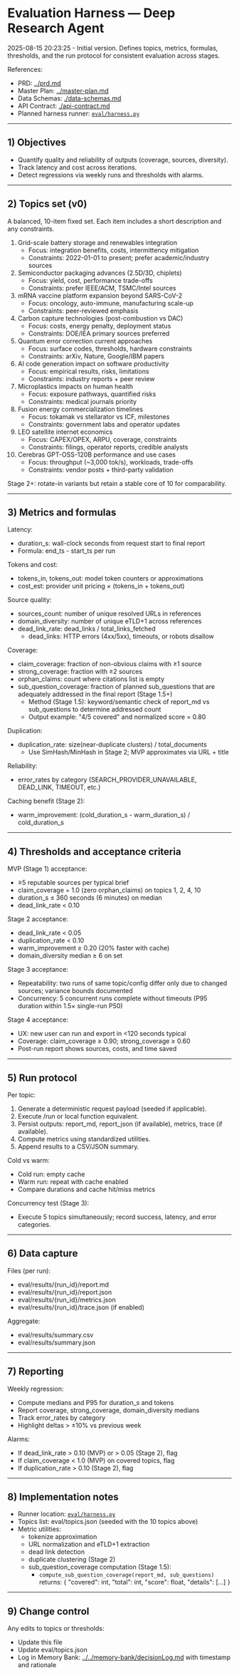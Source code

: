 # Evaluation Harness — Deep Research Agent

2025-08-15 20:23:25 - Initial version. Defines topics, metrics, formulas, thresholds, and the run protocol for consistent evaluation across stages.

References:
- PRD: [../prd.md](../prd.md)
- Master Plan: [../master-plan.md](../master-plan.md)
- Data Schemas: [./data-schemas.md](./data-schemas.md)
- API Contract: [./api-contract.md](./api-contract.md)
- Planned harness runner: [`eval/harness.py`](../../eval/harness.py:1)

---

## 1) Objectives

- Quantify quality and reliability of outputs (coverage, sources, diversity).
- Track latency and cost across iterations.
- Detect regressions via weekly runs and thresholds with alarms.

---

## 2) Topics set (v0)

A balanced, 10-item fixed set. Each item includes a short description and any constraints.

1. Grid-scale battery storage and renewables integration
   - Focus: integration benefits, costs, intermittency mitigation
   - Constraints: 2022-01-01 to present; prefer academic/industry sources
2. Semiconductor packaging advances (2.5D/3D, chiplets)
   - Focus: yield, cost, performance trade-offs
   - Constraints: prefer IEEE/ACM, TSMC/Intel sources
3. mRNA vaccine platform expansion beyond SARS-CoV-2
   - Focus: oncology, auto-immune, manufacturing scale-up
   - Constraints: peer-reviewed emphasis
4. Carbon capture technologies (post-combustion vs DAC)
   - Focus: costs, energy penalty, deployment status
   - Constraints: DOE/IEA primary sources preferred
5. Quantum error correction current approaches
   - Focus: surface codes, thresholds, hardware constraints
   - Constraints: arXiv, Nature, Google/IBM papers
6. AI code generation impact on software productivity
   - Focus: empirical results, risks, limitations
   - Constraints: industry reports + peer review
7. Microplastics impacts on human health
   - Focus: exposure pathways, quantified risks
   - Constraints: medical journals priority
8. Fusion energy commercialization timelines
   - Focus: tokamak vs stellarator vs ICF, milestones
   - Constraints: government labs and operator updates
9. LEO satellite internet economics
   - Focus: CAPEX/OPEX, ARPU, coverage, constraints
   - Constraints: filings, operator reports, credible analysts
10. Cerebras GPT-OSS-120B performance and use cases
    - Focus: throughput (~3,000 tok/s), workloads, trade-offs
    - Constraints: vendor posts + third-party validation

Stage 2+: rotate-in variants but retain a stable core of 10 for comparability.

---

## 3) Metrics and formulas

Latency:
- duration_s: wall-clock seconds from request start to final report
- Formula: end_ts - start_ts per run

Tokens and cost:
- tokens_in, tokens_out: model token counters or approximations
- cost_est: provider unit pricing × (tokens_in + tokens_out)

Source quality:
- sources_count: number of unique resolved URLs in references
- domain_diversity: number of unique eTLD+1 across references
- dead_link_rate: dead_links / total_links_fetched
  - dead_links: HTTP errors (4xx/5xx), timeouts, or robots disallow

Coverage:
- claim_coverage: fraction of non-obvious claims with ≥1 source
- strong_coverage: fraction with ≥2 sources
- orphan_claims: count where citations list is empty
- sub_question_coverage: fraction of planned sub_questions that are adequately addressed in the final report (Stage 1.5+)
  - Method (Stage 1.5): keyword/semantic check of report_md vs sub_questions to determine addressed count
  - Output example: "4/5 covered" and normalized score = 0.80

Duplication:
- duplication_rate: size(near-duplicate clusters) / total_documents
  - Use SimHash/MinHash in Stage 2; MVP approximates via URL + title

Reliability:
- error_rates by category (SEARCH_PROVIDER_UNAVAILABLE, DEAD_LINK, TIMEOUT, etc.)

Caching benefit (Stage 2):
- warm_improvement: (cold_duration_s - warm_duration_s) / cold_duration_s

---

## 4) Thresholds and acceptance criteria

MVP (Stage 1) acceptance:
- ≥5 reputable sources per typical brief
- claim_coverage = 1.0 (zero orphan_claims) on topics 1, 2, 4, 10
- duration_s ≤ 360 seconds (6 minutes) on median
- dead_link_rate < 0.10

Stage 2 acceptance:
- dead_link_rate < 0.05
- duplication_rate < 0.10
- warm_improvement ≥ 0.20 (20% faster with cache)
- domain_diversity median ≥ 6 on set

Stage 3 acceptance:
- Repeatability: two runs of same topic/config differ only due to changed sources; variance bounds documented
- Concurrency: 5 concurrent runs complete without timeouts (P95 duration within 1.5× single-run P50)

Stage 4 acceptance:
- UX: new user can run and export in <120 seconds typical
- Coverage: claim_coverage ≥ 0.90; strong_coverage ≥ 0.60
- Post-run report shows sources, costs, and time saved

---

## 5) Run protocol

Per topic:
1) Generate a deterministic request payload (seeded if applicable).
2) Execute /run or local function equivalent.
3) Persist outputs: report_md, report_json (if available), metrics, trace (if available).
4) Compute metrics using standardized utilities.
5) Append results to a CSV/JSON summary.

Cold vs warm:
- Cold run: empty cache
- Warm run: repeat with cache enabled
- Compare durations and cache hit/miss metrics

Concurrency test (Stage 3):
- Execute 5 topics simultaneously; record success, latency, and error categories.

---

## 6) Data capture

Files (per run):
- eval/results/{run_id}/report.md
- eval/results/{run_id}/report.json
- eval/results/{run_id}/metrics.json
- eval/results/{run_id}/trace.json (if enabled)

Aggregate:
- eval/results/summary.csv
- eval/results/summary.json

---

## 7) Reporting

Weekly regression:
- Compute medians and P95 for duration_s and tokens
- Report coverage, strong_coverage, domain_diversity medians
- Track error_rates by category
- Highlight deltas > ±10% vs previous week

Alarms:
- If dead_link_rate > 0.10 (MVP) or > 0.05 (Stage 2), flag
- If claim_coverage < 1.0 (MVP) on covered topics, flag
- If duplication_rate > 0.10 (Stage 2), flag

---

## 8) Implementation notes

- Runner location: [`eval/harness.py`](../../eval/harness.py:1)
- Topics list: eval/topics.json (seeded with the 10 topics above)
- Metric utilities:
  - tokenize approximation
  - URL normalization and eTLD+1 extraction
  - dead link detection
  - duplicate clustering (Stage 2)
  - sub_question_coverage computation (Stage 1.5):
    - `compute_sub_question_coverage(report_md, sub_questions)` returns:
      { "covered": int, "total": int, "score": float, "details": [...] }

---

## 9) Change control

Any edits to topics or thresholds:
- Update this file
- Update eval/topics.json
- Log in Memory Bank: [../../memory-bank/decisionLog.md](../../memory-bank/decisionLog.md) with timestamp and rationale